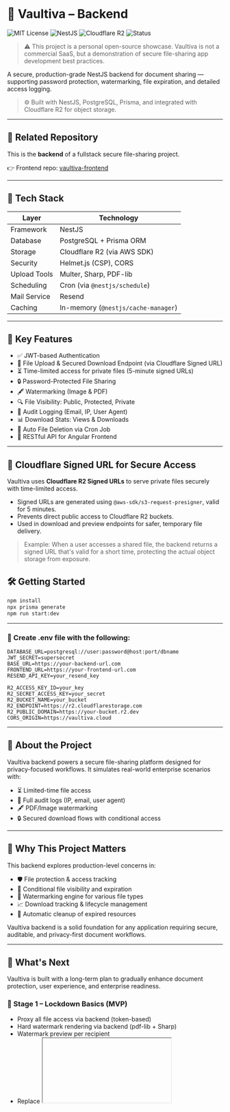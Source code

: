 # 🔐 Vaultiva – Backend

![MIT License](https://img.shields.io/badge/license-MIT-green)
![NestJS](https://img.shields.io/badge/framework-NestJS-red)
![Cloudflare R2](https://img.shields.io/badge/storage-Cloudflare%20R2-blue)
![Status](https://img.shields.io/badge/status-In%20Progress-yellow)

> ⚠️ This project is a personal open-source showcase. Vaultiva is not a commercial SaaS, but a demonstration of secure file-sharing app development best practices.

A secure, production-grade NestJS backend for document sharing — supporting password protection, watermarking, file expiration, and detailed access logging.

> ⚙️ Built with NestJS, PostgreSQL, Prisma, and integrated with Cloudflare R2 for object storage.

---

## 🔗 Related Repository

This is the **backend** of a fullstack secure file-sharing project.

👉 Frontend repo: [vaultiva-frontend](https://github.com/setyaraka/vaultiva-frontend)

---

## 🧰 Tech Stack

| Layer        | Technology                         |
|--------------|-------------------------------------|
| Framework    | NestJS                              |
| Database     | PostgreSQL + Prisma ORM             |
| Storage      | Cloudflare R2 (via AWS SDK)         |
| Security     | Helmet.js (CSP), CORS               |
| Upload Tools | Multer, Sharp, PDF-lib              |
| Scheduling   | Cron (via `@nestjs/schedule`)       |
| Mail Service | Resend                              |
| Caching      | In-memory (`@nestjs/cache-manager`) |

---

## 🔐 Key Features

- ✅ JWT-based Authentication
- 📁 File Upload & Secured Download Endpoint (via Cloudflare Signed URL)
- ⏳ Time-limited access for private files (5-minute signed URLs)
- 🔒 Password-Protected File Sharing
- 🖋️ Watermarking (Image & PDF)
- 🔍 File Visibility: Public, Protected, Private
- 🧾 Audit Logging (Email, IP, User Agent)
- 📊 Download Stats: Views & Downloads
- 🧹 Auto File Deletion via Cron Job
- 🔗 RESTful API for Angular Frontend

---

## 🔐 Cloudflare Signed URL for Secure Access

Vaultiva uses **Cloudflare R2 Signed URLs** to serve private files securely with time-limited access.

- Signed URLs are generated using `@aws-sdk/s3-request-presigner`, valid for 5 minutes.
- Prevents direct public access to Cloudflare R2 buckets.
- Used in download and preview endpoints for safer, temporary file delivery.

> Example: When a user accesses a shared file, the backend returns a signed URL that's valid for a short time, protecting the actual object storage from exposure.

## 🛠️ Getting Started

```bash
npm install
npx prisma generate
npm run start:dev
```
---

### 📄 Create .env file with the following:
```
DATABASE_URL=postgresql://user:password@host:port/dbname
JWT_SECRET=supersecret
BASE_URL=https://your-backend-url.com
FRONTEND_URL=https://your-frontend-url.com
RESEND_API_KEY=your_resend_key

R2_ACCESS_KEY_ID=your_key
R2_SECRET_ACCESS_KEY=your_secret
R2_BUCKET_NAME=your_bucket
R2_ENDPOINT=https://r2.cloudflarestorage.com
R2_PUBLIC_DOMAIN=https://your-bucket.r2.dev
CORS_ORIGIN=https://vaultiva.cloud
```
---

## 📌 About the Project

Vaultiva backend powers a secure file-sharing platform designed for privacy-focused workflows.
It simulates real-world enterprise scenarios with:
- ⏳ Limited-time file access
- 🧾 Full audit logs (IP, email, user agent)
- 🖋️ PDF/Image watermarking
- 🔒 Secured download flows with conditional access

---

## 🎯 Why This Project Matters

This backend explores production-level concerns in:

- 🛡️ File protection & access tracking
- 🔐 Conditional file visibility and expiration
- 🧠 Watermarking engine for various file types
- 📈 Download tracking & lifecycle management
- 🧹 Automatic cleanup of expired resources
  
Vaultiva backend is a solid foundation for any application requiring secure, auditable, and privacy-first document workflows.

---

## 🔮 What's Next
Vaultiva is built with a long-term plan to gradually enhance document protection, user experience, and enterprise readiness.

### 🥇 Stage 1 – Lockdown Basics (MVP)
- Proxy all file access via backend (token-based)
- Hard watermark rendering via backend (pdf-lib + Sharp)
- Watermark preview per recipient
- Replace <iframe> viewer with PDF.js
- Token-based session tracking
- Log PDF open event and last page viewed
- Basic JS protections (blur on tab out, disable right-click)
- Strengthened watermark rendering (positioning, rotating, opacity, content)

### 🥈 Stage 2 – UX & Try Vaultiva
- “Try Vaultiva Now” share demo
- “View as recipient” simulation
- Group file list by protection level
- Enhanced empty states and guidance messages

### 🥉 Stage 3 – Abuse Prevention & Performance
- Brute-force password protection
- IP-based upload/share limiting
- Compress dashboard thumbnails
- Optimize PDF and asset delivery via CDN

### 🧠 Stage 4 – AI & Smart Recovery
- Vaultiva Assistant (AI guide/helper)
- “Forgot password?” → reset suggestion or revoke flow

### 💎 Stage 5 – Enterprise-Grade Protections
- Server-side image rendering + watermark stamping (Sharp)
- Invisible metadata injection (user ID, timestamp, access info)
- Multi-device session logging
- PDF interaction heatmap & analytics

---

## 🙋 Feedback

Have thoughts or found a bug?
Feel free to open an issue for any suggestions or questions.

---

## ⚠️ License & Usage

This project is licensed under the [MIT License](./LICENSE).

> Vaultiva is a **personal open-source showcase**, not a commercial SaaS product.  
> You may explore or fork the code for educational purposes.  
> **Commercial use, resale, or republishing without permission is prohibited.**

For inquiries or collaborations, feel free to contact me.

---

## 🤝 Let's Connect
Reach me via [LinkedIn](https://www.linkedin.com/in/setyapanggarakapangestu)  
or email: setyarakap@gmail.com
